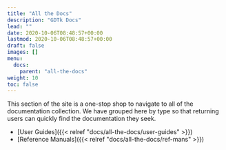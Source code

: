 ```yaml
---
title: "All the Docs"
description: "GDTk Docs"
lead: ""
date: 2020-10-06T08:48:57+00:00
lastmod: 2020-10-06T08:48:57+00:00
draft: false
images: []
menu:
  docs:
    parent: "all-the-docs"
weight: 10
toc: false
---
```


This section of the site is a one-stop shop to navigate
to all of the documentation collection.
We have grouped here by type so that returning users
can quickly find the documentation they seek.

+ [User Guides]({{< relref "docs/all-the-docs/user-guides" >}})
+ [Reference Manuals]({{< relref "docs/all-the-docs/ref-mans" >}})
